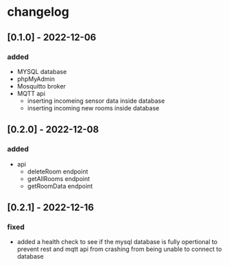 # changelog 

## [0.1.0] - 2022-12-06 

### added
 - MYSQL database
 - phpMyAdmin 
 - Mosquitto broker
 - MQTT api
   - inserting incomeing sensor data inside database
   - inserting incoming new rooms inside database

## [0.2.0] - 2022-12-08

### added
  - api
    - deleteRoom endpoint
    - getAllRooms endpoint
    - getRoomData endpoint

## [0.2.1] - 2022-12-16

### fixed

  - added a health check to see if the mysql database is fully opertional to prevent rest and mqtt api from crashing from being unable to connect to database